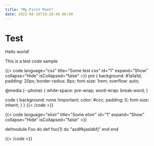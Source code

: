 ```yaml
---
title: "My First Post"
date: 2022-08-26T19:28:48-06:00
---
```



# Test
 
Hello world!

This is a test code sample 



{{< code language="css" title="Some test css" id="1" expand="Show" collapse="Hide" isCollapsed="false" >}}
pre {
  background: #1a1a1d;
  padding: 20px;
  border-radius: 8px;
  font-size: 1rem;
  overflow: auto;

  @media (--phone) {
    white-space: pre-wrap;
    word-wrap: break-word;
  }

  code {
    background: none !important;
    color: #ccc;
    padding: 0;
    font-size: inherit;
  }
}
{{< /code >}}

{{< code language="elixir" title="Some elixir" id="1" expand="Show" collapse="Hide" isCollapsed="false" >}}

defmodule Foo do
  def foo(1) do
    "asdlfkjasldkfj"
  end
end

{{< /code >}}
